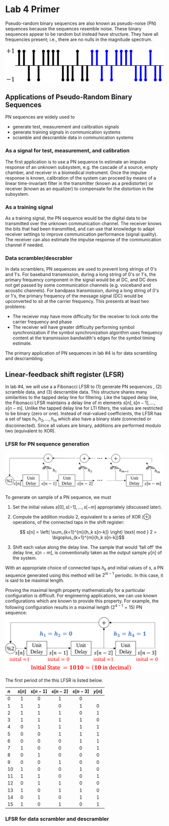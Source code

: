 # Lab 4 Primer

Pseudo-random binary sequences are also known as pseudo-noise (PN) sequences because the sequences resemble noise. These binary sequences appear to be random but instead have structure. They have all frequencies present; i.e., there are no nulls in the magnitude spectrum.

![](img/PN_seq.svg)

## Applications of Pseudo-Random Binary Sequences

PN sequences are widely used to

* generate test, measurement and calibration signals
* generate training signals in communication systems
* scramble and descramble data in communication systems

### As a signal for test, measurement, and calibration
The first application is to use a PN sequence to estimate an impulse response of an unknown subsystem, e.g. the cascade of a source, empty chamber, and receiver in a biomedical instrument. Once the impulse response is known, calibration of the system can proceed by means of a linear time-invariant filter in the transmitter (known as a predistorter) or receiver (known as an equalizer) to compensate for the distortion in the subsystem.

### As a training signal
As a training signal, the PN sequence would be the digital data to be transmitted over the unknown communication channel. The receiver knows the bits that had been transmitted, and can use that knowledge to adapt receiver settings to improve communication performance (signal quality). The receiver can also estimate the impulse response of the communication channel if needed.

### Data scrambler/descrabler
In data scramblers, PN sequences are used to prevent long strings of 0's and 1's. For baseband transmission, during a long string of 0's or 1's, the primary frequency component in the signal would be at DC, and DC does not get passed by some communication channels (e.g. voiceband and acoustic channels). For bandpass transmission, during a long string of 0's or 1's, the primary frequency of the message signal (DC) would be upconverted to sit at the carrier frequency. This presents at least two problems:

* The receiver may have more difficulty for the receiver to lock onto the carrier frequency and phase
* The receiver will have greater difficulty performing symbol synchronization if the symbol synchronization algorithm uses frequency content at the transmission bandwidth's edges for the symbol timing estimate.

The primary application of PN sequences in lab #4 is for data scrambling and descrambling.

## Linear-feedback shift register (LFSR)

In lab #4, we will use a a Fibonacci LFSR to (1) generate PN sequences , (2) scramble data, and (3) descramble data. This structure shares many similarities to the tapped delay line for filtering. Like the tapped delay line, the Fibonacci LFSR maintains a delay line of $m$ elements $s[n], s[n-1], \ldots, s[n-m]$. Unlike the tapped delay line for LTI filters, the values are restricted to be binary (zero or one). Instead of real-valued coefficients, the LFSR has a set of taps $h_1, h_2, \ldots, h_m$ which also have a binary state (connected or disconnected). Since all values are binary, additions are performed modulo two (equivalent to XOR).

### LFSR for PN sequence generation

![](img/Fibonacci_LFSR.svg)

To generate on sample of a PN sequence, we must

1. Set the initial values $s[0], s[-1], \ldots, s[-m]$ appropriately (discussed later).

2. Compute the addition modulo 2, equivalent to a series of XOR ($\oplus$) operations, of the connected taps in the shift register:

    $$ s[n] = \left( \sum_{k=1}^{m}{h_k s[n-k]} \right) \text{ mod } 2 = \bigoplus_{k=1}^{m}{h_k s[n-k]}$$

3. Shift each value along the delay line. The sample that would 'fall off' the delay line, $s[n-m]$, is conventionally taken as the output sample $y[n]$ of the system.

With an appropriate choice of connected taps $h_k$ and initial values of $s$, a PN sequence generated using this method will be $2^{m-1}$ periodic. In this case, it is said to be maximal length.

Proving the maximal length property mathematically for a particular configuration is difficult. For engineering applications, we can use known configurations which are known to provide this property. For example, the following configuration results in a maximal length ($2^{4-1} = 15$) PN sequence:
![](img/example_LFSR_m4.svg)

The first period of the this LFSR is listed below.

| $n$  	| $s[n]$ 	| $s[n-1]$ 	| $s[n-2]$ 	| $s[n-3]$ 	| $y[n]$ 	|
| :--- 	| :----: 	| :----: 	| :----: 	| :----: 	| :----: 	|
| 0 	| 1 		| 0 		| 1 		| 0 		|   		|
| 1 	| 1 		| 1 		| 0 		| 1 		| 0 		|
| 2 	| 1 		| 1 		| 1 		| 0 		| 1 		|
| 3 	| 1 		| 1 		| 1 		| 1 		| 0 		|
| 4 	| 0 		| 1 		| 1 		| 1 		| 1 		|
| 5 	| 0 		| 0 		| 1 		| 1 		| 1 		|
| 6 	| 0 		| 0 		| 0 		| 1 		| 1 		|
| 7 	| 1 		| 0 		| 0 		| 0 		| 1 		|
| 8 	| 0 		| 1 		| 0 		| 0 		| 0 		|
| 9 	| 0 		| 0 		| 1 		| 0 		| 0 		|
| 10 	| 1 		| 0 		| 0 		| 1 		| 0 		|
| 11 	| 1 		| 1 		| 0 		| 0 		| 1 		|
| 12 	| 0 		| 1 		| 1 		| 0 		| 0 		|
| 13 	| 1 		| 0 		| 1 		| 1 		| 0 		|
| 14 	| 0 		| 1 		| 0 		| 1 		| 1 		|
| 15 	| 1 		| 0 		| 1 		| 0 		| 1 		|

### LFSR for data scrambler and descrambler